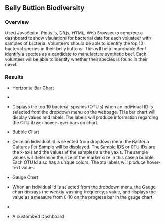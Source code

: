 ## Belly Buttion Biodiversity
### Overview
Used JavaScript, Plotly.js, D3.js,  HTML, Web Browser to complete a dashboard to show visulations for bacterial data for each volunteer with samples of bacteria. Volunteers should be able to identify the top 10 bacterial species in their belly buttons. This will help Improbable Beef identify a species as a candidate to manufacture synthetic beef. Each volunteer will be able to identify whether their species is found in their navel. 
### Results
* Horizontal Bar Chart
* 
*   Displays the top 10 bacterial species (OTU's) when an individual ID is selected from the dropdown menu on the webpage. THe bar chart will display values and labels. The labels will produce information regarding the OTU if user hovers over bars on chart. 

* Bubble Chart
* Once an Individual Id is selected from dropdown menu the Bacteria Cultures Per Sample will be displayed. The Sample IDS or OTU IDs are the x-axis and the values of the samples     are the yaxis. The sample values will determine the size of the marker size in this case a bubble. Each OTU Id also has a unique colors. The otu labels will produce hover-text     values.
  
* Gauge Chart
*   When an individual Id is selected from the dropdown menu, the Gauge chart displays the weekly washing frequency;s value, and displays the value as a measure from 0-10 on the progress bar in the gauge chart 
*   
* A customized Dashboard
